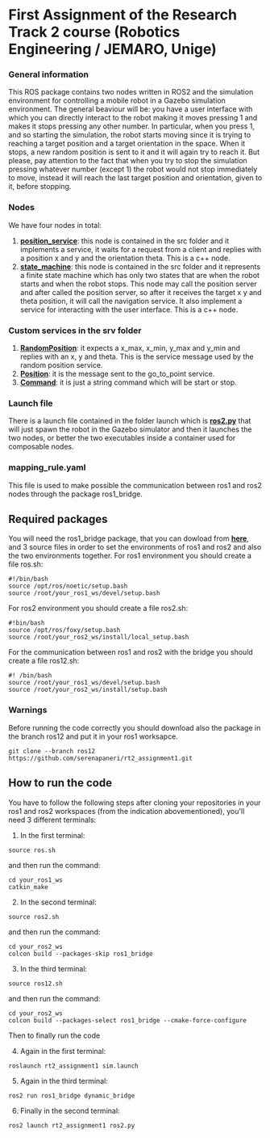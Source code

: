 # First Assignment of the Research Track 2 course (Robotics Engineering / JEMARO, Unige)

### General information
This ROS package contains two nodes written in ROS2 and the simulation environment for controlling a mobile robot in a Gazebo simulation environment.
The general beaviour will be: you have a user interface with which you can directly interact to the robot making it moves pressing 1 and makes it stops pressing any other number.
In particular, when you press 1, and so starting the simulation, the robot starts moving since it is trying to reaching a target position and a target orientation in the space.
When it stops, a new random position is sent to it and it will again try to reach it. 
But please, pay attention to the fact that when you try to stop the simulation pressing whatever number (except 1) the robot would not stop immediately to move, instead it will reach the last target position and orientation, given to it, before stopping.

### Nodes
We have four nodes in total:
1. [**position_service**](https://github.com/serenapaneri/rt2_assignment1/blob/ros2/src/position_service.cpp): this node is contained in the src folder and it implements a service, it waits for a request from a client and replies with a position x and y and the orientation theta. This is a c++ node.
2. [**state_machine**](https://github.com/serenapaneri/rt2_assignment1/blob/ros2/src/state_machine.cpp): this node is contained in the src folder and it represents a finite state machine which has only two states that are when the robot starts and when the robot stops. This node may call the position server and after called the position server, so after it receives the target x y and theta position, it will call the navigation service. It also implement a service for interacting with the user interface. This is a c++ node.

### Custom services in the srv folder
1. [**RandomPosition**](https://github.com/serenapaneri/rt2_assignment1/blob/ros2/srv/RandomPosition.srv): it expects a x_max, x_min, y_max and y_min and replies with an x, y and theta. This is the service message used by the random position service. 
2. [**Position**](https://github.com/serenapaneri/rt2_assignment1/blob/ros2/srv/Position.srv): it is the message sent to the go_to_point service. 
3. [**Command**](https://github.com/serenapaneri/rt2_assignment1/blob/ros2/srv/Command.srv): it is just a string command which will be start or stop. 

### Launch file
There is a launch file contained in the folder launch which is [**ros2.py**](https://github.com/serenapaneri/rt2_assignment1/blob/ros2/launch/ros2.py) that will just spawn the robot in the Gazebo simulator and then it launches the two nodes, or better the two executables inside a container used for composable nodes. 

### mapping_rule.yaml
This file is used to make possible the communication between ros1 and ros2 nodes through the package ros1_bridge.

## Required packages
You will need the ros1_bridge package, that you can dowload from [**here**](https://github.com/ros2/ros1_bridge.git), and 3 source files in order to set the environments of ros1 and ros2 and also the two environments together.
For ros1 environment you should create a file ros.sh:
```
#!/bin/bash
source /opt/ros/noetic/setup.bash
source /root/your_ros1_ws/devel/setup.bash
```
For ros2 environment you should create a file ros2.sh:
```
#!bin/bash
source /opt/ros/foxy/setup.bash
source /root/your_ros2_ws/install/local_setup.bash
```
For the communication between ros1 and ros2 with the bridge you should create a file ros12.sh:
```
#! /bin/bash
source /root/your_ros1_ws/devel/setup.bash
source /root/your_ros2_ws/install/setup.bash
```

### Warnings
Before running the code correctly you should download also the package in the branch ros12 and put it in your ros1 worksapce. 
```
git clone --branch ros12 https://github.com/serenapaneri/rt2_assignment1.git
```

## How to run the code
You have to follow the following steps after cloning your repositories in your ros1 and ros2 workspaces (from the indication abovementioned), you'll need 3 different terminals:
1. In the first terminal:
```
source ros.sh
```
and then run the command:
```
cd your_ros1_ws
catkin_make
```

2. In the second terminal:
```
source ros2.sh
```
and then run the command:
```
cd your_ros2_ws 
colcon build --packages-skip ros1_bridge

```

3. In the third terminal:
```
source ros12.sh
```
and then run the command:
```
cd your_ros2_ws 
colcon build --packages-select ros1_bridge --cmake-force-configure

```
Then to finally run the code

4. Again in the first terminal:
```
roslaunch rt2_assignment1 sim.launch
```

5. Again in the third terminal:
```
ros2 run ros1_bridge dynamic_bridge
```

6. Finally in the second terminal:
```
ros2 launch rt2_assignment1 ros2.py
```

